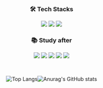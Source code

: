 <div align="center">
  
  ### 🛠 Tech Stacks
  
</div>

<div align="center">
  <img src="https://img.shields.io/badge/Kotlin-7F52FF?style=for-the-badge&logo=Kotlin&logoColor=FFFFFF">
  <img src="https://img.shields.io/badge/java-007396?style=for-the-badge&logo=java&logoColor=white">
  <img src="https://img.shields.io/badge/MySQL-4479A1?style=for-the-badge&logo=MySQL&logoColor=FFFFFF">
</div>
<div align="center">
  
  ### 📚 Study after
  
</div>


<div align="center">
  <img src="https://img.shields.io/badge/c++-00599C?style=for-the-badge&logo=c%2B%2B&logoColor=white">
  <img src="https://img.shields.io/badge/Amazon S3-569A31?style=for-the-badge&logo=Amazon S3&logoColor=FFFFFF">
  <img src="https://img.shields.io/badge/HTML-E34F26?style=for-the-badge&logo=HTML5&logoColor=FFFFFF">
  <img src="https://img.shields.io/badge/spring-6DB33F?style=for-the-badge&logo=spring&logoColor=white">
  <img src="https://img.shields.io/badge/springboot-6DB33F?style=for-the-badge&logo=springboot&logoColor=white">
</div>

 
 
<div align="center">
  
  ![Top Langs](https://github-readme-stats.vercel.app/api/top-langs/?username=Babo09)![Anurag's GitHub stats](https://github-readme-stats.vercel.app/api?username=Babo09&show_icons=true&theme=radical)
  
</div>

